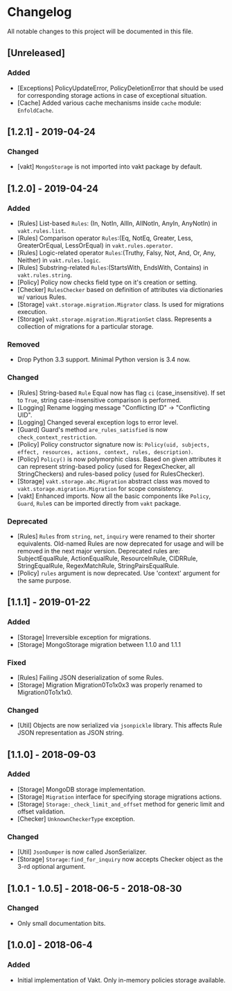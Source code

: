 # Changelog
All notable changes to this project will be documented in this file.


## [Unreleased]
### Added
- [Exceptions] PolicyUpdateError, PolicyDeletionError that should be used for corresponding storage actions in case of
exceptional situation.
- [Cache] Added various cache mechanisms inside `cache` module: `EnfoldCache`.


## [1.2.1] - 2019-04-24
### Changed
- [vakt] `MongoStorage` is not imported into vakt package by default.


## [1.2.0] - 2019-04-24
### Added
- [Rules] List-based `Rules`: (In, NotIn, AllIn, AllNotIn, AnyIn, AnyNotIn) in `vakt.rules.list`.
- [Rules] Comparison operator `Rules`:(Eq, NotEq, Greater, Less, GreaterOrEqual, LessOrEqual) in `vakt.rules.operator`.
- [Rules] Logic-related operator `Rules`:(Truthy, Falsy, Not, And, Or, Any, Neither) in `vakt.rules.logic`.
- [Rules] Substring-related `Rules`:(StartsWith, EndsWith, Contains) in `vakt.rules.string`.
- [Policy] Policy now checks field type on it's creation or setting.
- [Checker] `RulesChecker` based on definition of attributes via dictionaries w/ various Rules.
- [Storage] `vakt.storage.migration.Migrator` class. Is used for migrations execution.
- [Storage] `vakt.storage.migration.MigrationSet` class. Represents a collection of migrations for a
particular storage.

### Removed
- Drop Python 3.3 support. Minimal Python version is 3.4 now.

### Changed
- [Rules] String-based `Rule` Equal now has flag `ci` (case_insensitive).
If set to `True`, string case-insensitive comparison is performed.
- [Logging] Rename logging message "Conflicting ID" -> "Conflicting UID".
- [Logging] Changed several exception logs to error level.
- [Guard] Guard's method `are_rules_satisfied` is now `check_context_restriction`.
- [Policy] Policy constructor signature now is:
`Policy(uid, subjects, effect, resources, actions, context, rules, description)`.
- [Policy] `Policy()` is now polymorphic class. Based on given attributes it can represent string-based policy (used
for RegexChecker, all StringCheckers) and rules-based policy (used for RulesChecker).
- [Storage] `vakt.storage.abc.Migration` abstract class was moved to `vakt.storage.migration.Migration`
for scope consistency.
- [vakt] Enhanced imports. Now all the basic components like `Policy`, `Guard`, `Rule`s can be imported directly from `vakt`
package.

### Deprecated
- [Rules] `Rules` from `string`, `net`, `inquiry` were renamed to their shorter equivalents.
Old-named Rules are now deprecated for usage and will be removed in the next major version.
Deprecated rules are: SubjectEqualRule, ActionEqualRule, ResourceInRule, CIDRRule, StringEqualRule, RegexMatchRule,
StringPairsEqualRule.
- [Policy] `rules` argument is now deprecated. Use 'context' argument for the same purpose.


## [1.1.1] - 2019-01-22
### Added
- [Storage] Irreversible exception for migrations.
- [Storage] MongoStorage migration between 1.1.0 and 1.1.1

### Fixed
- [Rules] Failing JSON deserialization of some Rules.
- [Storage] Migration Migration0To1x0x3 was properly renamed to Migration0To1x1x0.

### Changed
- [Util] Objects are now serialized via `jsonpickle` library. This affects Rule JSON representation as JSON string.


## [1.1.0] - 2018-09-03
### Added
- [Storage] MongoDB storage implementation.
- [Storage] `Migration` interface for specifying storage migrations actions.
- [Storage] `Storage:_check_limit_and_offset` method for generic limit and offset validation.
- [Checker] `UnknownCheckerType` exception.

### Changed
- [Util] `JsonDumper` is now called JsonSerializer.
- [Storage] `Storage:find_for_inquiry` now accepts Checker object as the 3-rd optional argument.


## [1.0.1 - 1.0.5] - 2018-06-5 - 2018-08-30
### Changed
- Only small documentation bits.


## [1.0.0] - 2018-06-4
### Added
- Initial implementation of Vakt. Only in-memory policies storage available.
